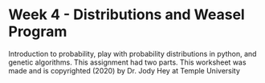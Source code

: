 # Week 4 - Distributions and Weasel Program
Introduction to probability, play with probability distributions in python, and genetic algorithms.
This assignment had two parts.
This worksheet was made and is copyrighted (2020) by Dr. Jody Hey at Temple University

